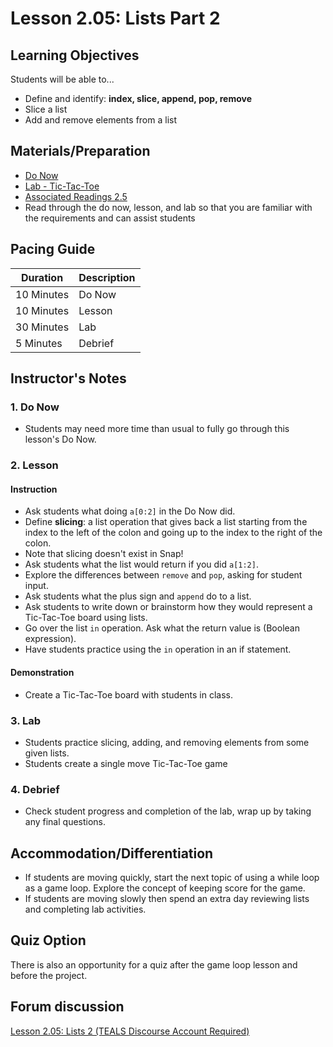 # Lesson 2.05: Lists Part 2

## Learning Objectives

Students will be able to...

* Define and identify: **index, slice, append, pop, remove**
* Slice a list
* Add and remove elements from a list

## Materials/Preparation

* [Do Now]
* [Lab - Tic-Tac-Toe]
* [Associated Readings 2.5](https://tealsk12.gitbook.io/intro-cs-2/readings#2-5)
* Read through the do now, lesson, and lab so that you are familiar with the requirements and can assist students

## Pacing Guide

| **Duration**   | **Description** |
| ---------- | ----------- |
| 10 Minutes  | Do Now      |
| 10 Minutes | Lesson      |
| 30 Minutes | Lab         |
| 5 Minutes | Debrief  |

## Instructor's Notes

### 1. Do Now

* Students may need more time than usual to fully go through this lesson's Do Now.

### 2. Lesson

#### Instruction

* Ask students what doing `a[0:2]` in the Do Now did.
* Define **slicing**: a list operation that gives back a list starting from the index to the left of the colon and going up to the index to the right of the colon.
* Note that slicing doesn't exist in Snap!
* Ask students what the list would return if you did `a[1:2]`.
* Explore the differences between `remove` and `pop`, asking for student input.
* Ask students what the plus sign and `append` do to a list.
* Ask students to write down or brainstorm how they would represent a Tic-Tac-Toe board using lists.
* Go over the list `in` operation. Ask what the return value is (Boolean expression).
* Have students practice using the `in` operation in an if statement.

#### Demonstration

* Create a Tic-Tac-Toe board with students in class.

### 3. Lab

* Students practice slicing, adding, and removing elements from some given lists.
* Students create a single move Tic-Tac-Toe game

### 4. Debrief

* Check student progress and completion of the lab, wrap up by taking any final questions.

## Accommodation/Differentiation

* If students are moving quickly, start the next topic of using a while loop as a game loop. Explore the concept of keeping score for the game.
* If students are moving slowly then spend an extra day reviewing lists and completing lab activities.

## Quiz Option

There is also an opportunity for a quiz after the game loop lesson and before the project.

## Forum discussion

[Lesson 2.05: Lists 2 (TEALS Discourse Account Required)](https://forums.tealsk12.org/c/2nd-semester-unit-2/lesson-2-05-lists-2)
  
[Do Now]:do_now.md
[Lab - Tic-Tac-Toe]:lab.md
